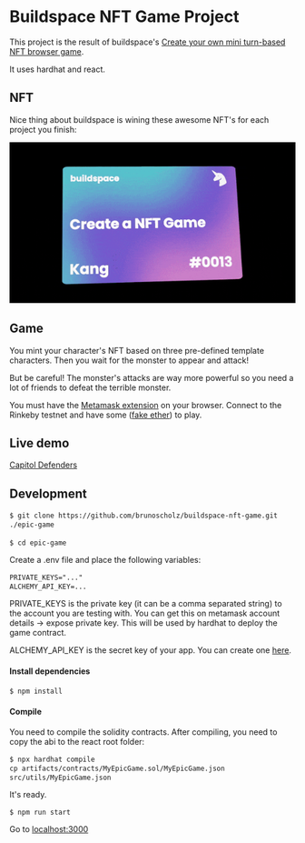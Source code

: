 # Buildspace NFT Game Project

This project is the result of buildspace's [Create your own mini turn-based NFT browser game](https://buildspace.so/p/create-turn-based-nft-game).

It uses hardhat and react.

## NFT

Nice thing about buildspace is wining these awesome NFT's for each project you finish:

![](public/nft-game.gif)

## Game

You mint your character's NFT based on three pre-defined template characters. Then you wait for the monster to appear and attack!

But be careful! The monster's attacks are way more powerful so you need a lot of friends to defeat the terrible monster.

You must have the [Metamask extension](https://metamask.io/download/) on your browser.
Connect to the Rinkeby testnet and have some ([fake ether](https://faucets.chain.link/rinkeby)) to play.

## Live demo

[Capitol Defenders](https://capitol-defenders.herokuapp.com/)

## Development

```
$ git clone https://github.com/brunoscholz/buildspace-nft-game.git ./epic-game

$ cd epic-game
```

Create a .env file and place the following variables:

```
PRIVATE_KEYS="..."
ALCHEMY_API_KEY=...
```

PRIVATE_KEYS is the private key (it can be a comma separated string) to the account you are testing with. You can get this on metamask account details -> expose private key. This will be used by hardhat to deploy the game contract.

ALCHEMY_API_KEY is the secret key of your app. You can create one [here](https://www.alchemy.com/).


#### Install dependencies
```
$ npm install
```

#### Compile

You need to compile the solidity contracts.
After compiling, you need to copy the abi to the react root folder:

```
$ npx hardhat compile
cp artifacts/contracts/MyEpicGame.sol/MyEpicGame.json src/utils/MyEpicGame.json
```

It's ready.

```
$ npm run start
```

Go to [localhost:3000](http://localhost:3000)
